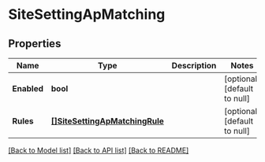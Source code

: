 # SiteSettingApMatching

## Properties
Name | Type | Description | Notes
------------ | ------------- | ------------- | -------------
**Enabled** | **bool** |  | [optional] [default to null]
**Rules** | [**[]SiteSettingApMatchingRule**](site_setting_ap_matching_rule.md) |  | [optional] [default to null]

[[Back to Model list]](../README.md#documentation-for-models) [[Back to API list]](../README.md#documentation-for-api-endpoints) [[Back to README]](../README.md)

